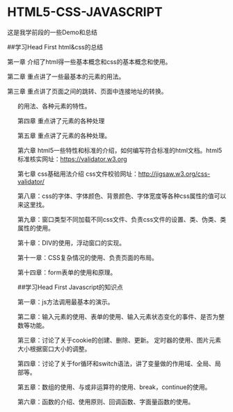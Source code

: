 # HTML5-CSS-JAVASCRIPT
这是我学前段的一些Demo和总结

##学习Head First  html&css的总结

第一章 介绍了html得一些基本概念和css的基本概念和使用。

第二章 重点讲了一些最基本的元素的用法。

第三章 重点讲了页面之间的跳转、页面中连接地址的转换。<ul>的用法、各种元素的特性。

第四章  重点讲了</a>元素的各种处理

第五章 重点讲了<img>元素的各种处理。

第六章 html5一些特性和标准的介绍，如何编写符合标准的html文档。html5标准核实网址：https://validator.w3.org

第七章 css基础用法介绍  css文件校验网址：http://jigsaw.w3.org/css-validator/

第八章：css的字体、字体颜色、背景颜色、字体宽度等各种css属性的值可以来这里找。

第九章：窗口类型不同加载不同css文件、负责css文件的设置、类、伪类、类属性的使用。

第十章：DIV的使用，浮动窗口的实现。

第十一章：CSS复杂情况的使用、负责页面的布局。

第十四章：form表单的使用和原理。

##学习Head First Javascript的知识点

第一章：js方法调用最基本的演示。

第二章：输入元素的使用、表单的使用、输入元素状态变化的事件、是否为整数等功能。

第三章：讨论了关于cookie的创建、删除、更新。 定时器的使用、图片元素大小根据窗口大小的调整。

第四章：讨论了关于for循环和switch语法，讲了变量做的作用域、全局、局部等。

第五章：数组的使用、与或非运算符的使用、break，continue的使用。

第六章：函数的介绍、使用原则、回调函数、字面量函数的使用。
